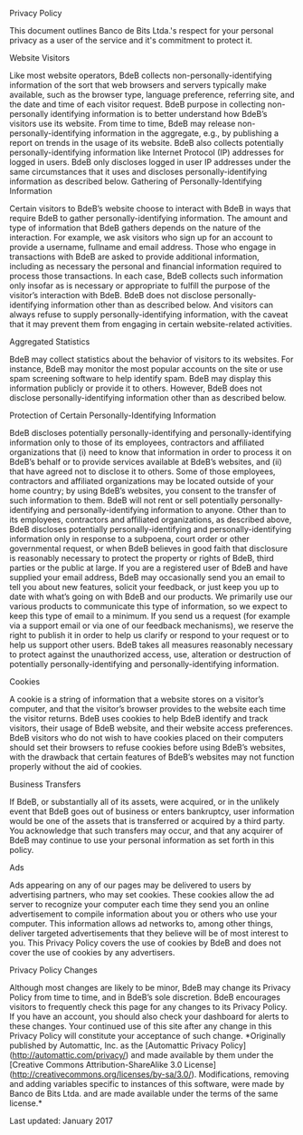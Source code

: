 Privacy Policy

This document outlines Banco de Bits Ltda.'s respect for your
personal privacy as a user of the service and it's commitment to protect
it.

Website Visitors

Like most website operators,
BdeB collects non-personally-identifying information of
the sort that web browsers and servers typically make available, such as
the browser type, language preference, referring site, and the date and
time of each visitor request. BdeB purpose in collecting
non-personally identifying information is to better understand how
BdeB’s visitors use its website. From time to time,
BdeB may release non-personally-identifying information
in the aggregate, e.g., by publishing a report on trends in the usage of
its website. BdeB also collects potentially
personally-identifying information like Internet Protocol (IP) addresses
for logged in users. BdeB only discloses logged in user
IP addresses under the same circumstances that it uses and discloses
personally-identifying information as described below. Gathering of
Personally-Identifying Information

Certain visitors to
BdeB’s website choose to interact with
BdeB in ways that require BdeB to gather
personally-identifying information. The amount and type of information
that BdeB gathers depends on the nature of the
interaction. For example, we ask visitors who sign up for an account to
provide a username, fullname and email address. Those who engage in
transactions with BdeB are asked to provide additional
information, including as necessary the personal and financial
information required to process those transactions. In each case,
BdeB collects such information only insofar as is
necessary or appropriate to fulfill the purpose of the visitor’s
interaction with BdeB. BdeB does not
disclose personally-identifying information other than as described
below. And visitors can always refuse to supply personally-identifying
information, with the caveat that it may prevent them from engaging in
certain website-related activities.

Aggregated Statistics

BdeB may collect statistics about
the behavior of visitors to its websites. For instance,
BdeB may monitor the most popular accounts on the site
or use spam screening software to help identify spam.
BdeB may display this information publicly or provide it
to others. However, BdeB does not disclose
personally-identifying information other than as described below.

Protection of Certain Personally-Identifying Information

BdeB discloses potentially personally-identifying and
personally-identifying information only to those of its employees,
contractors and affiliated organizations that (i) need to know that
information in order to process it on BdeB’s behalf or
to provide services available at BdeB’s websites, and
(ii) that have agreed not to disclose it to others. Some of those
employees, contractors and affiliated organizations may be located
outside of your home country; by using BdeB’s websites,
you consent to the transfer of such information to them.
BdeB will not rent or sell potentially
personally-identifying and personally-identifying information to anyone.
Other than to its employees, contractors and affiliated organizations,
as described above, BdeB discloses potentially
personally-identifying and personally-identifying information only in
response to a subpoena, court order or other governmental request, or
when BdeB believes in good faith that disclosure is
reasonably necessary to protect the property or rights of
BdeB, third parties or the public at large. If you are a
registered user of BdeB and have supplied your email
address, BdeB may occasionally send you an email to tell
you about new features, solicit your feedback, or just keep you up to
date with what’s going on with BdeB and our products. We
primarily use our various products to communicate this type of
information, so we expect to keep this type of email to a minimum. If
you send us a request (for example via a support email or via one of our
feedback mechanisms), we reserve the right to publish it in order to
help us clarify or respond to your request or to help us support other
users. BdeB takes all measures reasonably necessary to
protect against the unauthorized access, use, alteration or destruction
of potentially personally-identifying and personally-identifying
information.

Cookies

A cookie is a string of information that a
website stores on a visitor’s computer, and that the visitor’s browser
provides to the website each time the visitor returns.
BdeB uses cookies to help BdeB identify
and track visitors, their usage of BdeB website, and
their website access preferences. BdeB visitors who do
not wish to have cookies placed on their computers should set their
browsers to refuse cookies before using BdeB’s websites,
with the drawback that certain features of BdeB’s
websites may not function properly without the aid of cookies.

Business Transfers

If BdeB, or substantially
all of its assets, were acquired, or in the unlikely event that
BdeB goes out of business or enters bankruptcy, user
information would be one of the assets that is transferred or acquired
by a third party. You acknowledge that such transfers may occur, and
that any acquirer of BdeB may continue to use your
personal information as set forth in this policy.

Ads

Ads appearing
on any of our pages may be delivered to users by advertising partners,
who may set cookies. These cookies allow the ad server to recognize your
computer each time they send you an online advertisement to compile
information about you or others who use your computer. This information
allows ad networks to, among other things, deliver targeted
advertisements that they believe will be of most interest to you. This
Privacy Policy covers the use of cookies by BdeB and
does not cover the use of cookies by any advertisers.

Privacy Policy Changes

Although most changes are likely to be
minor, BdeB may change its Privacy Policy from time to
time, and in BdeB’s sole discretion.
BdeB encourages visitors to frequently check this page
for any changes to its Privacy Policy. If you have an account, you
should also check your dashboard for alerts to these changes. Your
continued use of this site after any change in this Privacy Policy will
constitute your acceptance of such change. \*Originally published by
Automattic, Inc. as the \[Automattic Privacy
Policy\](http://automattic.com/privacy/) and made available by them
under the \[Creative Commons Attribution-ShareAlike 3.0
License\](http://creativecommons.org/licenses/by-sa/3.0/).
Modifications, removing and adding variables specific to instances of
this software, were made by Banco de Bits Ltda. and are made
available under the terms of the same license.\*

Last updated: January 2017
